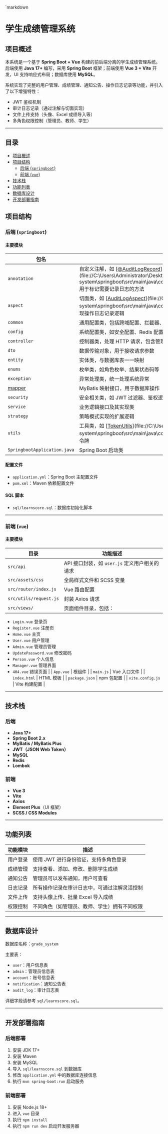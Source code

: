 `markdown
# 学生成绩管理系统

## 项目概述

本系统是一个基于 **Spring Boot + Vue** 构建的前后端分离的学生成绩管理系统。后端使用 **Java 17+** 编写，采用 **Spring Boot** 框架；前端使用 **Vue 3 + Vite** 开发，UI 支持响应式布局；数据库使用 **MySQL**。

系统实现了完整的用户管理、成绩管理、通知公告、操作日志记录等功能，并引入了以下增强特性：

- JWT 鉴权机制
- 审计日志记录（通过注解与切面实现）
- 文件上传支持（头像、Excel 成绩导入等）
- 多角色权限控制（管理员、教师、学生）

---

## 目录

- [项目概述](#项目概述)
- [项目结构](#项目结构)
    - [后端 (`springboot`)](#后端-springboot)
    - [前端 (`vue`)](#前端-vue)
- [技术栈](#技术栈)
- [功能列表](#功能列表)
- [数据库设计](#数据库设计)
- [开发部署指南](#开发部署指南)
## 项目结构

### 后端 (`springboot`)

#### 主要模块

| 包名              | 功能描述 |
|-------------------|----------|
| `annotation`      | 自定义注解，如 [[@AuditLogRecord](file://C:\Users\Administrator\Desktop\grade-system\springboot\src\main\java\com\example\annotation\AuditLogRecord.java#L15-L20)](file://C:\Users\Administrator\Desktop\grade-system\springboot\src\main\java\com\example\annotation\AuditLogRecord.java) 用于标记需要记录日志的方法 |
| `aspect`          | 切面类，如 [[AuditLogAspect](file://C:\Users\Administrator\Desktop\grade-system\springboot\src\main\java\com\example\aspect\AuditLogAspect.java#L25-L74)](file://C:\Users\Administrator\Desktop\grade-system\springboot\src\main\java\com\example\aspect\AuditLogAspect.java) 实现操作日志记录逻辑 |
| `common`          | 通用配置类，包括跨域配置、拦截器、统一返回封装等 |
| `config`          | 系统配置类，如安全配置、Redis 配置、Jackson 序列化配置等 |
| `controller`      | 控制器类，处理 HTTP 请求，包含管理员、用户、文件上传等接口 |
| `dto`             | 数据传输对象，用于接收请求参数 |
| `entity`          | 实体类，与数据库表一一映射 |
| `enums`           | 枚举类，如角色枚举、结果状态码等 |
| `exception`       | 异常处理类，统一处理系统异常 |
| [mapper](file://C:\Users\Administrator\Desktop\grade-system\springboot\src\main\java\com\example\service\impl\CourseServiceImpl.java#L13-L14)          | MyBatis 映射接口，用于数据库操作 |
| `security`        | 安全相关类，如 JWT 过滤器、鉴权逻辑 |
| `service`         | 业务逻辑接口及其实现类 |
| `strategy`        | 策略模式实现的扩展逻辑 |
| `utils`           | 工具类，如 [[TokenUtils](file://C:\Users\Administrator\Desktop\grade-system\springboot\src\main\java\com\example\utils\TokenUtils.java#L21-L80)](file://C:\Users\Administrator\Desktop\grade-system\springboot\src\main\java\com\example\utils\TokenUtils.java) 处理 JWT 令牌 |
| `SpringbootApplication.java` | Spring Boot 启动类 |

#### 配置文件

- `application.yml`：Spring Boot 主配置文件
- `pom.xml`：Maven 依赖配置文件

#### SQL 脚本

- `sql/learnscore.sql`：数据库初始化脚本

---

### 前端 (`vue`)

#### 主要模块

| 目录                | 功能描述 |
|---------------------|----------|
| `src/api`           | API 接口封装，如 `user.js` 定义用户相关的请求 |
| `src/assets/css`    | 全局样式文件和 SCSS 变量 |
| `src/router/index.js` | Vue 路由配置 |
| `src/utils/request.js` | 封装 Axios 请求 |
| `src/views/`        | 页面组件目录，包括：
  - `Login.vue` 登录页  
  - `Register.vue` 注册页  
  - `Home.vue` 主页  
  - `User.vue` 用户管理  
  - `Admin.vue` 管理员管理  
  - `UpdatePassword.vue` 修改密码  
  - `Person.vue` 个人信息  
  - `Manager.vue` 管理界面  
  - `404.vue` 错误页面 |
| `App.vue`           | 根组件 |
| `main.js`           | Vue 入口文件 |
| `index.html`        | HTML 模板 |
| `package.json`      | npm 包配置 |
| `vite.config.js`    | Vite 构建配置 |

---

## 技术栈

### 后端

- **Java 17+**
- **Spring Boot 2.x**
- **MyBatis / MyBatis Plus**
- **JWT（JSON Web Token）**
- **MySQL**
- **Redis**
- **Lombok**

### 前端

- **Vue 3**
- **Vite**
- **Axios**
- **Element Plus**（UI 框架）
- **SCSS / CSS Modules**

---

## 功能列表

| 功能模块       | 描述 |
|----------------|------|
| 用户登录       | 使用 JWT 进行身份验证，支持多角色登录 |
| 成绩管理       | 支持查看、添加、修改、删除学生成绩 |
| 通知公告       | 管理员可以发布通知，用户可查看 |
| 日志记录       | 所有操作记录在审计日志中，可通过注解灵活控制 |
| 文件上传       | 支持头像上传、批量 Excel 导入成绩 |
| 权限控制       | 不同角色（如管理员、教师、学生）拥有不同权限 |

---

## 数据库设计

数据库名称：`grade_system`

主要表：

- `user`：用户信息表
- `admin`：管理员信息表
- `account`：账号信息表
- `notification`：通知公告表
- `audit_log`：审计日志表

详细字段请参考 `sql/learnscore.sql`。

---

## 开发部署指南

### 后端部署

1. 安装 JDK 17+
2. 安装 Maven
3. 安装 MySQL
4. 导入 `sql/learnscore.sql` 到数据库
5. 修改 `application.yml` 中的数据库连接信息
6. 执行 `mvn spring-boot:run` 启动服务

### 前端部署

1. 安装 Node.js 18+
2. 进入 `vue` 目录
3. 执行 `npm install`
4. 执行 `npm run dev` 启动开发服务器
